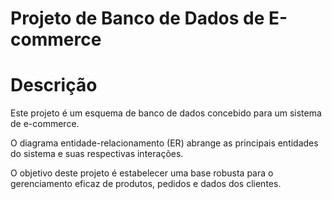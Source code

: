 
# Projeto de Banco de Dados de E-commerce

# Descrição

Este projeto é um esquema de banco de dados concebido para um sistema de e-commerce.

O diagrama entidade-relacionamento (ER) abrange as principais entidades do sistema e suas respectivas interações.

O objetivo deste projeto é estabelecer uma base robusta para o gerenciamento eficaz de produtos, pedidos e dados dos clientes.
